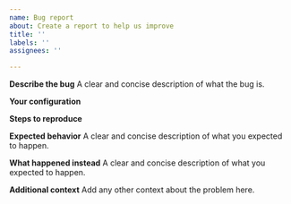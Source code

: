 ```yaml
---
name: Bug report
about: Create a report to help us improve
title: ''
labels: ''
assignees: ''

---
```


**Describe the bug**
A clear and concise description of what the bug is.

**Your configuration**
<!-- Include your configuration and environment info -->

**Steps to reproduce**
<!-- What exact steps led up to the issue -->

**Expected behavior**
A clear and concise description of what you expected to happen.

**What happened instead**
A clear and concise description of what you expected to happen.

**Additional context**
Add any other context about the problem here.
